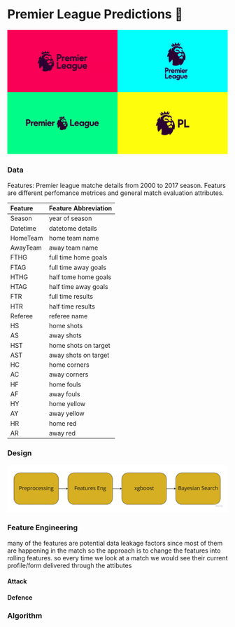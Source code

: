 # Premier League Predictions :england:
![poster](rd_fils/RemoteQueasyAmericancrow-size_restricted.gif)
### Data
Features:
Premier league matche details from 2000 to 2017 season. Featurs are different perfomance metrices and general match evaluation attributes.
<!-- ![poster](rd_fils/features.jpg) -->

| Feature | Feature Abbreviation     | 
| :-------- | :------- | 
|Season  | year of season  | 
| Datetime |datetome details  | 
| HomeTeam |  home team name| 
|  AwayTeam| away team name | 
| FTHG | full time home goals | 
| FTAG |  full time away goals| 
| HTHG |  half tome home goals| 
|  HTAG| half time away goals | 
| FTR | full time results | 
|  HTR|  half time results| 
|  Referee| referee name | 
| HS | home shots | 
| AS |  away shots| 
| HST |  home shots on target| 
|  AST|  away shots on target| 
|  HC|  home corners| 
|  AC| away corners | 
|  HF| home fouls | 
|  AF|  away fouls| 
| HY |  home yellow| 
| AY | away yellow | 
| HR |  home red| 
| AR | away red | 


### Design
![poster](rd_fils/workflow.jpg)

### Feature Engineering
many of the features are potential data leakage factors since most of them are happening in the match so the approach is to change the features into  rolling features. so every time we look at a match we would see their current profile/form delivered through the attibutes

#### Attack 


#### Defence 

### Algorithm

